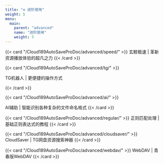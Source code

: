 ```yaml
---
title: "≡ 进阶使用"
weight: 5
menu:
  main:
    parent: "advanced"
    name: "进阶使用"
    weight: 5
---
```



<div class="feature-cards">

{{< card "/Cloud189AutoSaveProDoc/advanced/speed/" >}}
玄鲸极速 |  革新资源播放体验的超凡之力
{{< /card >}}


{{< card "/Cloud189AutoSaveProDoc/advanced/tg/" >}}

TG机器人 |  更便捷的操作方式

{{< /card >}}

{{< card "/Cloud189AutoSaveProDoc/advanced/ai/" >}}

AI辅助 |  智能识别各种复杂的文件命名格式
{{< /card >}}

{{< card "/Cloud189AutoSaveProDoc/advanced/regular/" >}}
正则匹配处理 |  基础正则表达式的教程
{{< /card >}}


{{< card "/Cloud189AutoSaveProDoc/advanced/cloudsaver/" >}}
CloudSaver |   TG网盘资源搜索神器
{{< /card >}}

{{< card "/Cloud189AutoSaveProDoc/advanced/webdav/" >}}
WebDAV |   青春版WebDAV
{{< /card >}}


</div>